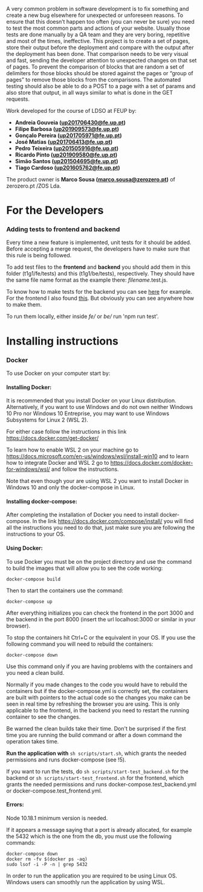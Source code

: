 A very common problem in software development is to fix something and create a new bug elsewhere for unexpected or unforeseen reasons. To ensure that this doesn’t happen too often (you can never be sure) you need to test the most common parts and actions of your website. Usually those tests are done manually by a QA team and they are very boring, repetitive and most of the times, ineffective. This project is to create a set of pages, store their output before the deployment and compare with the output after the deployment has been done. That comparison needs to be very visual and fast, sending the developer attention to unexpected changes on that set of pages. To prevent the comparison of blocks that are random a set of delimiters for those blocks should be stored against the pages or “group of pages” to remove those blocks from the comparisons. The automated testing should also be able to do a POST to a page with a set of params and also store that output, in all ways similar to what is done in the GET requests.

Work developed for the course of LDSO at FEUP by:
- **Andreia Gouveia (up201706430@fe.up.pt)**
- **Filipe Barbosa (up201909573@fe.up.pt)**
- **Gonçalo Pereira (up201705971@fe.up.pt)**
- **José Matias (up201706413@fe.up.pt)**
- **Pedro Teixeira (up201505916@fe.up.pt)**
- **Ricardo Pinto (up201909580@fe.up.pt)**
- **Simão Santos (up201504695@fe.up.pt)**
- **Tiago Cardoso (up201605762@fe.up.pt)**

The product owner is **Marco Sousa (marco.sousa@zerozero.pt)** of zerozero.pt /ZOS Lda.

# For the Developers

### Adding tests to frontend and backend
Every time a new feature is implemented, unit tests for it should be added. Before accepting a merge request, the developers have to make sure that this rule is being followed.

To add test files to the **frontend** and **backend** you should add them in this folder (t1g1/fe/tests) and this (t1g1/be/tests), respectively. They should have the same file name format as the example there: *filename*.test.js.

To know how to make tests for the backend you can see [here](https://dev.to/nedsoft/testing-nodejs-express-api-with-jest-and-supertest-1km6) for example. For the frontend I also found [this](https://jestjs.io/docs/en/tutorial-react). But obviously you can see anywhere how to make them.

To run them locally, either inside _fe/_ or _be/_ run 'npm run test'.

# Installing instructions

### Docker
To use Docker on your computer start by:

#### Installing Docker:

It is recommended that you install Docker on your Linux distribution. Alternatively, if you want to use Windows and do not own neither Windows 10 Pro nor Windows 10 Entreprise, you may want to use Windows Subsystems for Linux 2 (WSL 2).

For either case follow the instructions in this link https://docs.docker.com/get-docker/

To learn how to enable WSL 2 on your machine go to https://docs.microsoft.com/en-us/windows/wsl/install-win10 and to learn how to integrate Docker and WSL 2 go to https://docs.docker.com/docker-for-windows/wsl/ and follow the instructions.

Note that even though your are using WSL 2 you want to install Docker in Windows 10 and only the docker-compose in Linux.

#### Installing docker-compose:

After completing the installation of Docker you need to install docker-compose. In the link https://docs.docker.com/compose/install/ you will find all the instructions you need to do that, just make sure you are following the instructions to your OS.

#### Using Docker:

To use Docker you must be on the project directory and use the command to build the images that will allow you to see the code working:

```
docker-compose build
```

Then to start the containers use the command:

```
docker-compose up
```

After everything initializes you can check the frontend in the port 3000 and the backend in the port 8000 (insert the url localhost:3000 or similar in your browser).

To stop the containers hit Ctrl+C or the equivalent in your OS. If you use the following command you will need to rebuild the containers:

```
docker-compose down
```

Use this command only if you are having problems with the containers and you need a clean build.

Normally if you made changes to the code you would have to rebuild the containers but if the docker-compose.yml is correctly set, the containers are built with pointers to the actual code so the changes you make can be seen in real time by refreshing the browser you are using. This is only applicable to the frontend, in the backend you need to restart the running container to see the changes.

Be warned the clean builds take their time. Don't be surprised if the first time you are running the build command or after a down command the operation takes time.

**Run the application with** `sh scripts/start.sh`, which grants the needed permissions and runs docker-compose (see !5).

If you want to run the tests, do `sh scripts/start-test_backend.sh` for the backend or `sh scripts/start-test_frontend.sh` for the frontend, which grants the needed permissions and runs docker-compose.test_backend.yml or docker-compose.test_frontend.yml.

#### Errors:

Node 10.18.1 minimum version is needed.

If it appears a message saying that a port is already allocated, for example the 5432 which is the one from the db, you must use the following commands:

```
docker-compose down
docker rm -fv $(docker ps -aq)
sudo lsof -i -P -n | grep 5432
```

In order to run the application you are required to be using Linux OS. Windows users can smoothly run the application by using WSL.